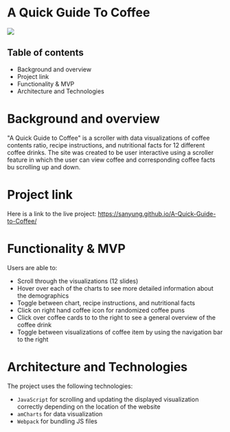 # A Quick Guide To Coffee
<img src=".src/resources/readme.png">

## Table of contents
* Background and overview
* Project link
* Functionality & MVP
* Architecture and Technologies

# Background and overview
"A Quick Guide to Coffee" is a scroller with data visualizations of coffee contents ratio, recipe instructions, and nutritional facts for 12 different coffee drinks. The site was created to be user interactive using a scroller feature in which the user can view coffee and corresponding coffee facts bu scrolling up and down.
# Project link
Here is a link to the live project: https://sanyung.github.io/A-Quick-Guide-to-Coffee/

# Functionality & MVP
Users are able to: 
* Scroll through the visualizations (12 slides)
* Hover over each of the charts to see more detailed information about the demographics
* Toggle between chart, recipe instructions, and nutritional facts
* Click on right hand coffee icon for randomized coffee puns
* Click over coffee cards to to the right to see a general overview of the coffee drink
* Toggle between visualizations of coffee item by using the navigation bar to the right

# Architecture and Technologies
The project uses the following technologies:

* `JavaScript` for scrolling and updating the displayed visualization correctly depending on the location of the website
* `amCharts` for data visualization
* `Webpack` for bundling JS files

